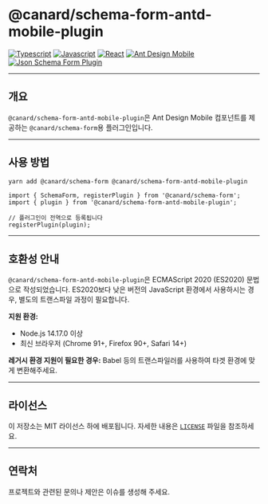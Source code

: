 # @canard/schema-form-antd-mobile-plugin

[![Typescript](https://img.shields.io/badge/typescript-✔-blue.svg)]()
[![Javascript](https://img.shields.io/badge/javascript-✔-yellow.svg)]()
[![React](https://img.shields.io/badge/react-✔-61DAFB.svg)]()
[![Ant Design Mobile](https://img.shields.io/badge/antd-mobile-blue.svg)]()
[![Json Schema Form Plugin](https://img.shields.io/badge/JsonSchemaForm-plugin-pink.svg)]()

---

## 개요

`@canard/schema-form-antd-mobile-plugin`은 Ant Design Mobile 컴포넌트를 제공하는 `@canard/schema-form`용 플러그인입니다.

---

## 사용 방법

```bash
yarn add @canard/schema-form @canard/schema-form-antd-mobile-plugin
```

```tsx
import { SchemaForm, registerPlugin } from '@canard/schema-form';
import { plugin } from '@canard/schema-form-antd-mobile-plugin';

// 플러그인이 전역으로 등록됩니다
registerPlugin(plugin);
```

---

## 호환성 안내

`@canard/schema-form-antd-mobile-plugin`은 ECMAScript 2020 (ES2020) 문법으로 작성되었습니다. ES2020보다 낮은 버전의 JavaScript 환경에서 사용하시는 경우, 별도의 트랜스파일 과정이 필요합니다.

**지원 환경:**

- Node.js 14.17.0 이상
- 최신 브라우저 (Chrome 91+, Firefox 90+, Safari 14+)

**레거시 환경 지원이 필요한 경우:**
Babel 등의 트랜스파일러를 사용하여 타겟 환경에 맞게 변환해주세요.

---

## 라이선스

이 저장소는 MIT 라이선스 하에 배포됩니다. 자세한 내용은 [`LICENSE`](./LICENSE) 파일을 참조하세요.

---

## 연락처

프로젝트와 관련된 문의나 제안은 이슈를 생성해 주세요.

